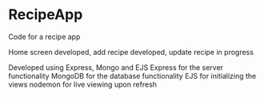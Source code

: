 # RecipeApp
Code for a recipe app

Home screen developed, add recipe developed, update recipe in progress

Developed using Express, Mongo and EJS
Express for the server functionality
MongoDB for the database functionality
EJS for initializing the views
nodemon for live viewing upon refresh
